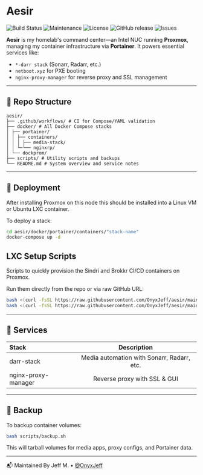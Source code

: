 # Aesir

![Build Status](https://github.com/OnyxJeff/aesir/actions/workflows/build.yml/badge.svg)
![Maintenance](https://img.shields.io/maintenance/yes/2025.svg)
![License](https://img.shields.io/badge/license-MIT-green.svg)
![GitHub release](https://img.shields.io/github/v/release/OnyxJeff/aesir)
![Issues](https://img.shields.io/github/issues/OnyxJeff/aesir)

**Aesir** is my homelab's command center—an Intel NUC running **Proxmox**, managing my container infrastructure via **Portainer**. It powers essential services like:

- `*-darr stack` (Sonarr, Radarr, etc.)
- `netboot.xyz` for PXE booting
- `nginx-proxy-manager` for reverse proxy and SSL management

---

## 📁 Repo Structure

```text
aesir/
├── .github/workflows/ # CI for Compose/YAML validation
├── docker/ # All Docker Compose stacks
│ ├── portainer/
│ │ ├── containers/
│ │ │ ├── media-stack/
│ │ └─└── nginxrp/
│ └── dockprom/
├── scripts/ # Utility scripts and backups
└── README.md # System overview and service notes
```

---

## 🚀 Deployment

After installing Proxmox on this node this should be installed into a Linux VM or Ubuntu LXC container.

To deploy a stack:

```bash
cd aesir/docker/portainer/containers/"stack-name"
docker-compose up -d
```

## LXC Setup Scripts

Scripts to quickly provision the Sindri and Brokkr CI/CD containers on Proxmox.

Run them directly from the repo or via raw GitHub URL:

```bash
bash <(curl -fsSL https://raw.githubusercontent.com/OnyxJeff/aesir/main/lxc-scripts/lxc-sindri.sh)
bash <(curl -fsSL https://raw.githubusercontent.com/OnyxJeff/aesir/main/lxc-scripts/lxc-brokkr.sh)
```

---

## 🧰 Services

| Stack               | Description                                |
| :---                | :---:                                      |
| darr-stack          | Media automation with Sonarr, Radarr, etc. |
| nginx-proxy-manager |	Reverse proxy with SSL & GUI               |

---

## 💾 Backup
To backup container volumes:

```bash
bash scripts/backup.sh
```
This will tarball volumes for media apps, proxy configs, and Portainer data.

---

📬 Maintained By
Jeff M. • [@OnyxJeff](https://github.com/onyxjeff)